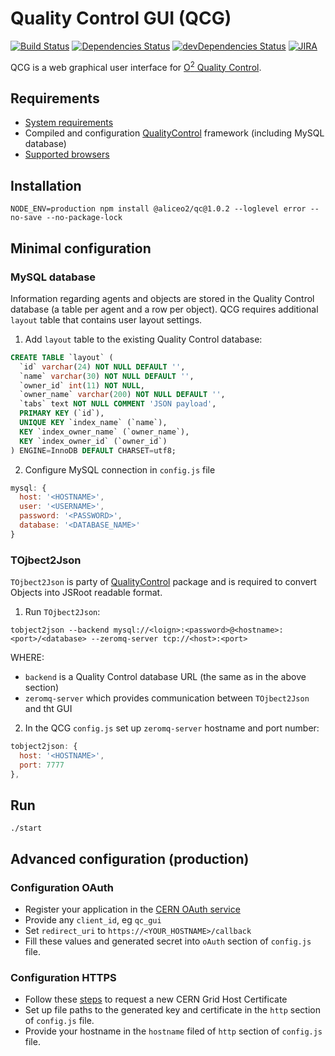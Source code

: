 # Quality Control GUI (QCG)
[![Build Status](https://travis-ci.org/AliceO2Group/WebUi.svg?branch=dev)](https://travis-ci.org/AliceO2Group/WebUi)
[![Dependencies Status](https://david-dm.org/AliceO2Group/WebUi/status.svg?path=QualityControl)](https://david-dm.org/AliceO2Group/WebUi?path=QualityControl)
[![devDependencies Status](https://david-dm.org/AliceO2Group/WebUi/dev-status.svg?path=QualityControl)](https://david-dm.org/AliceO2Group/WebUi?path=QualityControl&type=dev)
[![JIRA](https://img.shields.io/badge/JIRA-issues-blue.svg)](https://alice.its.cern.ch/jira/projects/OGUI)

QCG is a web graphical user interface for [O<sup>2</sup> Quality Control](https://github.com/AliceO2Group/QualityControl).

## Requirements
- [System requirements](https://github.com/AliceO2Group/WebUi/tree/master/Framework#system-requirements)
- Compiled and configuration [QualityControl](https://github.com/AliceO2Group/QualityControl) framework (including MySQL database)
- [Supported browsers](https://github.com/AliceO2Group/WebUi/tree/dev/Framework#minimum-browser-version-support)

## Installation
```
NODE_ENV=production npm install @aliceo2/qc@1.0.2 --loglevel error --no-save --no-package-lock
```

## Minimal configuration

### MySQL database
Information regarding agents and objects are stored in the Quality Control database (a table per agent and a row per object). QCG requires additional `layout` table that contains user layout settings.

1. Add `layout` table to the existing Quality Control database:
```sql
CREATE TABLE `layout` (
  `id` varchar(24) NOT NULL DEFAULT '',
  `name` varchar(30) NOT NULL DEFAULT '',
  `owner_id` int(11) NOT NULL,
  `owner_name` varchar(200) NOT NULL DEFAULT '',
  `tabs` text NOT NULL COMMENT 'JSON payload',
  PRIMARY KEY (`id`),
  UNIQUE KEY `index_name` (`name`),
  KEY `index_owner_name` (`owner_name`),
  KEY `index_owner_id` (`owner_id`)
) ENGINE=InnoDB DEFAULT CHARSET=utf8;
```

2. Configure MySQL connection in `config.js` file
```js
mysql: {
  host: '<HOSTNAME>',
  user: '<USERNAME>',
  password: '<PASSWORD>',
  database: '<DATABASE_NAME>'
}
```

### TOjbect2Json
`TOjbect2Json` is party of [QualityControl](https://github.com/AliceO2Group/QualityControl/blob/master/Framework/src/TObject2JsonServer.cxx) package and is required to convert Objects into JSRoot readable format.

1. Run `TOjbect2Json`:
```
tobject2json --backend mysql://<loign>:<password>@<hostname>:<port>/<database> --zeromq-server tcp://<host>:<port>
```
WHERE:
 - `backend` is a Quality Control database URL (the same as in the above section)
 - `zeromq-server` which provides communication between `TOjbect2Json` and tht GUI

2. In the QCG `config.js` set up `zeromq-server` hostname and port number:
```js
tobject2json: {
  host: '<HOSTNAME>',
  port: 7777
},
```

## Run
```
./start
```

## Advanced configuration (production)
### Configuration OAuth
- Register your application in the [CERN OAuth service](https://sso-management.web.cern.ch/OAuth/RegisterOAuthClient.aspx)
- Provide any `client_id`, eg `qc_gui`
- Set `redirect_uri` to `https://<YOUR_HOSTNAME>/callback`
- Fill these values and generated secret into `oAuth` section of `config.js` file.

### Configuration HTTPS
- Follow these [steps](https://ca.cern.ch/ca/host/HostSelection.aspx?template=ee2host&instructions=openssl) to request a new CERN Grid Host Certificate
- Set up file paths to the generated key and certificate in the `http` section of `config.js` file.
- Provide your hostname in the `hostname` filed of `http` section of `config.js` file.

